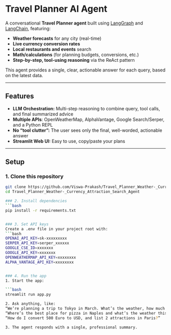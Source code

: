 # Travel Planner AI Agent

A conversational **Travel Planner agent** built using [LangGraph](https://github.com/langchain-ai/langgraph) and [LangChain](https://github.com/langchain-ai/langchain), featuring:

- **Weather forecasts** for any city (real-time)
- **Live currency conversion rates**
- **Local restaurants and events** search
- **Math/calculations** (for planning budgets, conversions, etc.)
- **Step-by-step, tool-using reasoning** via the ReAct pattern

This agent provides a single, clear, actionable answer for each query, based on the latest data.

---

##  Features

- **LLM Orchestration:** Multi-step reasoning to combine query, tool calls, and final summarized advice
- **Multiple APIs**: OpenWeatherMap, AlphaVantage, Google Search/Serper, and a Python REPL
- **No “tool clutter”:** The user sees only the final, well-worded, actionable answer
- **Streamlit Web UI:** Easy to use, copy/paste your plans

---

##  Setup

### 1. Clone this repository

```bash
git clone https://github.com/Viswa-Prakash/Travel_Planner_Weather-_Currency_Attraction_Search_Agent.git
cd Travel_Planner_Weather-_Currency_Attraction_Search_Agent

### 2. Install dependencies
```bash
pip install -r requirements.txt


### 3. Set API keys
Create a .env file in your project root with:
```bash
OPENAI_API_KEY=sk-xxxxxxxxx
SERPER_API_KEY=serper_xxxxxx
GOOGLE_CSE_ID=xxxxxxx
GOOGLE_API_KEY=xxxxxxx
OPENWEATHERMAP_API_KEY=xxxxxxxx
ALPHA_VANTAGE_API_KEY=xxxxxxxx


### 4. Run the app
1. Start the app:

```bash
streamlit run app.py

2. Ask anything, like:
“We’re planning a trip to Tokyo in March. What’s the weather, how much is ¥10,000 in USD, and what are top events and vegan restaurants?”
“Where’s the best place for pizza in Naples and what’s the weather this weekend?”
“How do I convert 500 Euro to USD, and list 2 attractions in Paris?”

3. The agent responds with a single, professional summary.